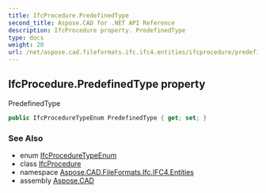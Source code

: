 ```yaml
---
title: IfcProcedure.PredefinedType
second_title: Aspose.CAD for .NET API Reference
description: IfcProcedure property. PredefinedType
type: docs
weight: 20
url: /net/aspose.cad.fileformats.ifc.ifc4.entities/ifcprocedure/predefinedtype/
---
```

## IfcProcedure.PredefinedType property

PredefinedType

```csharp
public IfcProcedureTypeEnum PredefinedType { get; set; }
```

### See Also

* enum [IfcProcedureTypeEnum](../../../aspose.cad.fileformats.ifc.ifc4.types/ifcproceduretypeenum/)
* class [IfcProcedure](../)
* namespace [Aspose.CAD.FileFormats.Ifc.IFC4.Entities](../../ifcprocedure/)
* assembly [Aspose.CAD](../../../)



